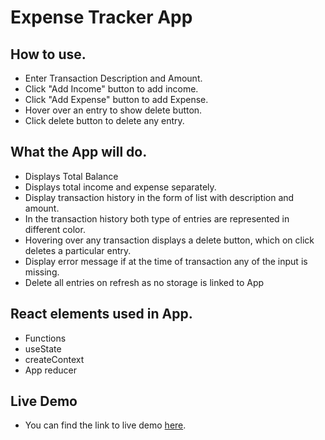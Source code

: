 # Expense Tracker App

## How to use.
* Enter Transaction Description and Amount.
* Click "Add Income" button to add income.
* Click "Add Expense" button to add Expense.
* Hover over an entry to show delete button.
* Click delete button to delete any entry.

## What the App will do.
* Displays Total Balance
* Displays total income and expense separately.
* Display transaction history in the form of list with description and amount.
* In the transaction history both type of entries are represented in different color.
* Hovering over any transaction displays a delete button, which on click deletes a particular entry.
* Display error message if at the time of transaction any of the input is missing.
* Delete all entries on refresh as no storage is linked to App

## React elements used in App.
* Functions
* useState
* createContext
* App reducer

## Live Demo
* You can find the link to live demo [here](http://project01-hassanalikhan.surge.sh/).
